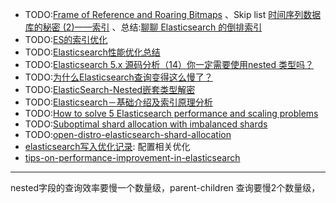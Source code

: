 
- [](#bookmark)TODO:[Frame of Reference and Roaring Bitmaps](https://www.elastic.co/cn/blog/frame-of-reference-and-roaring-bitmaps) 、Skip list [时间序列数据库的秘密 (2)——索引](https://www.infoq.cn/article/database-timestamp-02) 、总结:[聊聊 Elasticsearch 的倒排索引](https://zhuanlan.zhihu.com/p/76485252)
- TODO:[ES的索引优化](https://www.analysys.cn/article/detail/20018830)
- TODO:[Elasticsearch性能优化总结](https://zhuanlan.zhihu.com/p/43437056)
- TODO:[Elasticsearch 5.x 源码分析（14）你一定需要使用nested 类型吗？](https://www.jianshu.com/p/f0a15e21f61b)
- TODO:[为什么Elasticsearch查询变得这么慢了？](https://cloud.tencent.com/developer/article/1357698)
- TODO:[ElasticSearch-Nested嵌套类型解密](https://www.shenyanchao.cn/blog/2019/01/10/elasticsearch-nested/)
- TODO:[Elasticsearch－基础介绍及索引原理分析](https://www.cnblogs.com/dreamroute/p/8484457.html)
- TODO:[How to solve 5 Elasticsearch performance and scaling problems](https://www.datadoghq.com/blog/elasticsearch-performance-scaling-problems/#problem-4-how-can-i-speed-up-my-index-heavy-workload)
- TODO:[Suboptimal shard allocation with imbalanced shards](https://github.com/elastic/elasticsearch/issues/17213)
- TODO:[open-distro-elasticsearch-shard-allocation](https://aws.amazon.com/cn/blogs/opensource/open-distro-elasticsearch-shard-allocation/)
- [elasticsearch写入优化记录](https://blog.csdn.net/wmj2004/article/details/80804411): 配置相关优化
- [tips-on-performance-improvement-in-elasticsearch](https://www.ashnik.com/tips-on-performance-improvement-in-elasticsearch-part-i/)

---
nested字段的查询效率要慢一个数量级，parent-children 查询要慢2个数量级，
